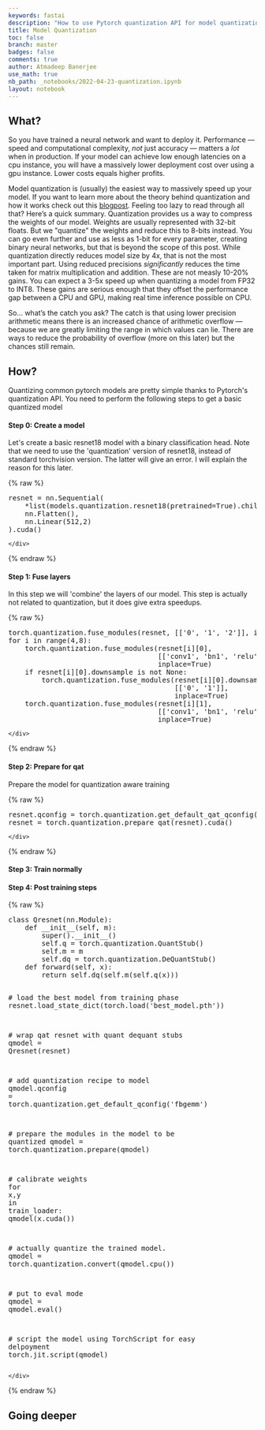 ```yaml
---
keywords: fastai
description: "How to use Pytorch quantization API for model quantization"
title: Model Quantization
toc: false
branch: master
badges: false
comments: true
author: Atmadeep Banerjee
use_math: true
nb_path: _notebooks/2022-04-23-quantization.ipynb
layout: notebook
---
```


<!--
#################################################
### THIS FILE WAS AUTOGENERATED! DO NOT EDIT! ###
#################################################
# file to edit: _notebooks/2022-04-23-quantization.ipynb
-->

<div class="container" id="notebook-container">
        
<div class="cell border-box-sizing text_cell rendered"><div class="inner_cell">
<div class="text_cell_render border-box-sizing rendered_html">
<h2 id="What?">What?<a class="anchor-link" href="#What?"> </a></h2><p>So you have trained a neural network and want to deploy it. Performance — speed and computational complexity, <em>not</em> just accuracy — matters a <em>lot</em> when in production. If your model can achieve low enough latencies on a cpu instance, you will have a massively lower deployment cost over using a gpu instance. Lower costs equals higher profits.</p>
<p>Model quantization is (usually) the easiest way to massively speed up your model. If you want to learn more about the theory behind quantization and how it works check out this <a href="https://sharechat.com/blogs/data-science/neural-network-compression-using-quantization">blogpost</a>. Feeling too lazy to read through all that? Here’s a quick summary. Quantization provides us a way to compress the weights of our model. Weights are usually represented with 32-bit floats. But we "quantize" the weights and reduce this to 8-bits instead. You can go even further and use as less as 1-bit for every parameter, creating binary neural networks, but that is beyond the scope of this post. While quantization directly reduces model size by 4x, that is not the most important part. Using reduced precisions <em>significantly</em> reduces the time taken for matrix multiplication and addition. These are not measly 10-20% gains. You can expect a 3-5x speed up when quantizing a model from FP32 to INT8. These gains are serious enough that they offset the performance gap between a CPU and GPU, making real time inference possible on CPU.</p>
<p>So… what’s the catch you ask? The catch is that using lower precision arithmetic means there is an increased chance of arithmetic overflow — because we are greatly limiting the range in which values can lie. There are ways to reduce the probability of overflow (more on this later) but the chances still remain.</p>
<!-- Knowledge distillation is also a cool thing to try as well but unlike quantization, it might need you to make non-trivial changes to your training loop. Especially if you are doing things more complex than standard classification. Depending on your task you might also need a lot of extra experimentation to get knowledge distillation to work well. But if you can get it to work, you can seriously reduce your model size with a minor hit in performance. Combine that with quantization and you will have blazing fast inference. -->
</div>
</div>
</div>
<div class="cell border-box-sizing text_cell rendered"><div class="inner_cell">
<div class="text_cell_render border-box-sizing rendered_html">
<h2 id="How?">How?<a class="anchor-link" href="#How?"> </a></h2><p>Quantizing common pytorch models are pretty simple thanks to Pytorch's quantization API. You need to perform the following steps to get a basic quantized model</p>
<h4 id="Step-0:-Create-a-model">Step 0: Create a model<a class="anchor-link" href="#Step-0:-Create-a-model"> </a></h4><p>Let's create a basic resnet18 model with a binary classification head. Note that we need to use the 'quantization' version of resnet18, instead of standard torchvision version. The latter will give an error. I will explain the reason for this later.</p>

</div>
</div>
</div>
    {% raw %}
    
<div class="cell border-box-sizing code_cell rendered">
<div class="input">

<div class="inner_cell">
    <div class="input_area">
<div class=" highlight hl-ipython3"><pre><span></span><span class="n">resnet</span> <span class="o">=</span> <span class="n">nn</span><span class="o">.</span><span class="n">Sequential</span><span class="p">(</span>
    <span class="o">*</span><span class="nb">list</span><span class="p">(</span><span class="n">models</span><span class="o">.</span><span class="n">quantization</span><span class="o">.</span><span class="n">resnet18</span><span class="p">(</span><span class="n">pretrained</span><span class="o">=</span><span class="kc">True</span><span class="p">)</span><span class="o">.</span><span class="n">children</span><span class="p">())[:</span><span class="o">-</span><span class="mi">3</span><span class="p">],</span> 
    <span class="n">nn</span><span class="o">.</span><span class="n">Flatten</span><span class="p">(),</span> 
    <span class="n">nn</span><span class="o">.</span><span class="n">Linear</span><span class="p">(</span><span class="mi">512</span><span class="p">,</span><span class="mi">2</span><span class="p">)</span>
<span class="p">)</span><span class="o">.</span><span class="n">cuda</span><span class="p">()</span>
</pre></div>

    </div>
</div>
</div>

</div>
    {% endraw %}

<div class="cell border-box-sizing text_cell rendered"><div class="inner_cell">
<div class="text_cell_render border-box-sizing rendered_html">
<h4 id="Step-1:-Fuse-layers">Step 1: Fuse layers<a class="anchor-link" href="#Step-1:-Fuse-layers"> </a></h4><p>In this step we will 'combine' the layers of our model. This step is actually not related to quantization, but it does give extra speedups.</p>

</div>
</div>
</div>
    {% raw %}
    
<div class="cell border-box-sizing code_cell rendered">
<div class="input">

<div class="inner_cell">
    <div class="input_area">
<div class=" highlight hl-ipython3"><pre><span></span><span class="n">torch</span><span class="o">.</span><span class="n">quantization</span><span class="o">.</span><span class="n">fuse_modules</span><span class="p">(</span><span class="n">resnet</span><span class="p">,</span> <span class="p">[[</span><span class="s1">&#39;0&#39;</span><span class="p">,</span> <span class="s1">&#39;1&#39;</span><span class="p">,</span> <span class="s1">&#39;2&#39;</span><span class="p">]],</span> <span class="n">inplace</span><span class="o">=</span><span class="kc">True</span><span class="p">)</span>
<span class="k">for</span> <span class="n">i</span> <span class="ow">in</span> <span class="nb">range</span><span class="p">(</span><span class="mi">4</span><span class="p">,</span><span class="mi">8</span><span class="p">):</span>
    <span class="n">torch</span><span class="o">.</span><span class="n">quantization</span><span class="o">.</span><span class="n">fuse_modules</span><span class="p">(</span><span class="n">resnet</span><span class="p">[</span><span class="n">i</span><span class="p">][</span><span class="mi">0</span><span class="p">],</span> 
                                    <span class="p">[[</span><span class="s1">&#39;conv1&#39;</span><span class="p">,</span> <span class="s1">&#39;bn1&#39;</span><span class="p">,</span> <span class="s1">&#39;relu&#39;</span><span class="p">],</span> <span class="p">[</span><span class="s1">&#39;conv2&#39;</span><span class="p">,</span> <span class="s1">&#39;bn2&#39;</span><span class="p">]],</span> 
                                    <span class="n">inplace</span><span class="o">=</span><span class="kc">True</span><span class="p">)</span>
    <span class="k">if</span> <span class="n">resnet</span><span class="p">[</span><span class="n">i</span><span class="p">][</span><span class="mi">0</span><span class="p">]</span><span class="o">.</span><span class="n">downsample</span> <span class="ow">is</span> <span class="ow">not</span> <span class="kc">None</span><span class="p">:</span>
        <span class="n">torch</span><span class="o">.</span><span class="n">quantization</span><span class="o">.</span><span class="n">fuse_modules</span><span class="p">(</span><span class="n">resnet</span><span class="p">[</span><span class="n">i</span><span class="p">][</span><span class="mi">0</span><span class="p">]</span><span class="o">.</span><span class="n">downsample</span><span class="p">,</span> 
                                        <span class="p">[[</span><span class="s1">&#39;0&#39;</span><span class="p">,</span> <span class="s1">&#39;1&#39;</span><span class="p">]],</span> 
                                        <span class="n">inplace</span><span class="o">=</span><span class="kc">True</span><span class="p">)</span>
    <span class="n">torch</span><span class="o">.</span><span class="n">quantization</span><span class="o">.</span><span class="n">fuse_modules</span><span class="p">(</span><span class="n">resnet</span><span class="p">[</span><span class="n">i</span><span class="p">][</span><span class="mi">1</span><span class="p">],</span> 
                                    <span class="p">[[</span><span class="s1">&#39;conv1&#39;</span><span class="p">,</span> <span class="s1">&#39;bn1&#39;</span><span class="p">,</span> <span class="s1">&#39;relu&#39;</span><span class="p">],</span> <span class="p">[</span><span class="s1">&#39;conv2&#39;</span><span class="p">,</span> <span class="s1">&#39;bn2&#39;</span><span class="p">]],</span> 
                                    <span class="n">inplace</span><span class="o">=</span><span class="kc">True</span><span class="p">)</span>
</pre></div>

    </div>
</div>
</div>

</div>
    {% endraw %}

<div class="cell border-box-sizing text_cell rendered"><div class="inner_cell">
<div class="text_cell_render border-box-sizing rendered_html">
<h4 id="Step-2:--Prepare-for-qat">Step 2:  Prepare for qat<a class="anchor-link" href="#Step-2:--Prepare-for-qat"> </a></h4><p>Prepare the model for quantization aware training</p>

</div>
</div>
</div>
    {% raw %}
    
<div class="cell border-box-sizing code_cell rendered">
<div class="input">

<div class="inner_cell">
    <div class="input_area">
<div class=" highlight hl-ipython3"><pre><span></span><span class="n">resnet</span><span class="o">.</span><span class="n">qconfig</span> <span class="o">=</span> <span class="n">torch</span><span class="o">.</span><span class="n">quantization</span><span class="o">.</span><span class="n">get_default_qat_qconfig</span><span class="p">(</span><span class="s1">&#39;fbgemm&#39;</span><span class="p">)</span>
<span class="n">resnet</span> <span class="o">=</span> <span class="n">torch</span><span class="o">.</span><span class="n">quantization</span><span class="o">.</span><span class="n">prepare_qat</span><span class="p">(</span><span class="n">resnet</span><span class="p">)</span><span class="o">.</span><span class="n">cuda</span><span class="p">()</span>
</pre></div>

    </div>
</div>
</div>

</div>
    {% endraw %}

<div class="cell border-box-sizing text_cell rendered"><div class="inner_cell">
<div class="text_cell_render border-box-sizing rendered_html">
<h4 id="Step-3:-Train-normally">Step 3: Train normally<a class="anchor-link" href="#Step-3:-Train-normally"> </a></h4><h4 id="Step-4:-Post-training-steps">Step 4: Post training steps<a class="anchor-link" href="#Step-4:-Post-training-steps"> </a></h4>
</div>
</div>
</div>
    {% raw %}
    
<div class="cell border-box-sizing code_cell rendered">
<div class="input">

<div class="inner_cell">
    <div class="input_area">
<div class=" highlight hl-ipython3"><pre><span></span><span class="k">class</span> <span class="nc">Qresnet</span><span class="p">(</span><span class="n">nn</span><span class="o">.</span><span class="n">Module</span><span class="p">):</span>
    <span class="k">def</span> <span class="fm">__init__</span><span class="p">(</span><span class="bp">self</span><span class="p">,</span> <span class="n">m</span><span class="p">):</span>
        <span class="nb">super</span><span class="p">()</span><span class="o">.</span><span class="fm">__init__</span><span class="p">()</span>
        <span class="bp">self</span><span class="o">.</span><span class="n">q</span> <span class="o">=</span> <span class="n">torch</span><span class="o">.</span><span class="n">quantization</span><span class="o">.</span><span class="n">QuantStub</span><span class="p">()</span>
        <span class="bp">self</span><span class="o">.</span><span class="n">m</span> <span class="o">=</span> <span class="n">m</span>
        <span class="bp">self</span><span class="o">.</span><span class="n">dq</span> <span class="o">=</span> <span class="n">torch</span><span class="o">.</span><span class="n">quantization</span><span class="o">.</span><span class="n">DeQuantStub</span><span class="p">()</span>
    <span class="k">def</span> <span class="nf">forward</span><span class="p">(</span><span class="bp">self</span><span class="p">,</span> <span class="n">x</span><span class="p">):</span>
        <span class="k">return</span> <span class="bp">self</span><span class="o">.</span><span class="n">dq</span><span class="p">(</span><span class="bp">self</span><span class="o">.</span><span class="n">m</span><span class="p">(</span><span class="bp">self</span><span class="o">.</span><span class="n">q</span><span class="p">(</span><span class="n">x</span><span class="p">)))</span>

<span class="c1"># load the best model from training phase</span>
<span class="n">resnet</span><span class="o">.</span><span class="n">load_state_dict</span><span class="p">(</span><span class="n">torch</span><span class="o">.</span><span class="n">load</span><span class="p">(</span><span class="s1">&#39;best_model.pth&#39;</span><span class="p">))</span>

<span class="c1"># wrap qat resnet with quant dequant stubs</span>
<span class="n">qmodel</span> <span class="o">=</span> <span class="n">Qresnet</span><span class="p">(</span><span class="n">resnet</span><span class="p">)</span>

<span class="c1"># add quantization recipe to model</span>
<span class="n">qmodel</span><span class="o">.</span><span class="n">qconfig</span> <span class="o">=</span> <span class="n">torch</span><span class="o">.</span><span class="n">quantization</span><span class="o">.</span><span class="n">get_default_qconfig</span><span class="p">(</span><span class="s1">&#39;fbgemm&#39;</span><span class="p">)</span>

<span class="c1"># prepare the modules in the model to be quantized</span>
<span class="n">qmodel</span> <span class="o">=</span> <span class="n">torch</span><span class="o">.</span><span class="n">quantization</span><span class="o">.</span><span class="n">prepare</span><span class="p">(</span><span class="n">qmodel</span><span class="p">)</span>

<span class="c1"># calibrate weights</span>
<span class="k">for</span> <span class="n">x</span><span class="p">,</span><span class="n">y</span> <span class="ow">in</span> <span class="n">train_loader</span><span class="p">:</span>
    <span class="n">qmodel</span><span class="p">(</span><span class="n">x</span><span class="o">.</span><span class="n">cuda</span><span class="p">())</span>

<span class="c1"># actually quantize the trained model. </span>
<span class="n">qmodel</span> <span class="o">=</span> <span class="n">torch</span><span class="o">.</span><span class="n">quantization</span><span class="o">.</span><span class="n">convert</span><span class="p">(</span><span class="n">qmodel</span><span class="o">.</span><span class="n">cpu</span><span class="p">())</span>

<span class="c1"># put to eval mode</span>
<span class="n">qmodel</span> <span class="o">=</span> <span class="n">qmodel</span><span class="o">.</span><span class="n">eval</span><span class="p">()</span>

<span class="c1"># script the model using TorchScript for easy delpoyment</span>
<span class="n">torch</span><span class="o">.</span><span class="n">jit</span><span class="o">.</span><span class="n">script</span><span class="p">(</span><span class="n">qmodel</span><span class="p">)</span>
</pre></div>

    </div>
</div>
</div>

</div>
    {% endraw %}

<div class="cell border-box-sizing text_cell rendered"><div class="inner_cell">
<div class="text_cell_render border-box-sizing rendered_html">
<h2 id="Going-deeper">Going deeper<a class="anchor-link" href="#Going-deeper"> </a></h2>
</div>
</div>
</div>
</div>
 

